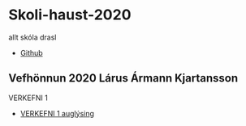 # Skoli-haust-2020
 allt skóla drasl

 * [Github](https://github.com/larusarmann/larusarmann.github.io)

Vefhönnun 2020
Lárus Ármann Kjartansson
-----------------------------------------------------------------------
VERKEFNI 1
  * [VERKEFNI 1 auglýsing](Vefhönnun/Verkefni_1-auglýsing/anim.html)
